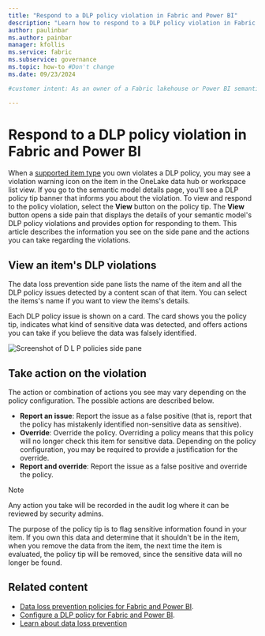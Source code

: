 ```yaml
---
title: "Respond to a DLP policy violation in Fabric and Power BI"
description: "Learn how to respond to a DLP policy violation in Fabric and Power BI."
author: paulinbar
ms.author: painbar
manager: kfollis
ms.service: fabric
ms.subservice: governance
ms.topic: how-to #Don't change
ms.date: 09/23/2024

#customer intent: As an owner of a Fabric lakehouse or Power BI semantic model, I want to understand how to deal with DLP policy violations on those items.

---
```


# Respond to a DLP policy violation in Fabric and Power BI

When a [supported item type](./data-loss-prevention-overview.md#supported-item-types) you own violates a DLP policy, you may see a violation warning icon on the item in the OneLake data hub or workspace list view. If you go to the semantic model details page, you'll see a DLP policy tip banner that informs you about the violation. To view and respond to the policy violation, select the **View** button on the policy tip. The **View** button opens a side pain that displays the details of your semantic model's DLP policy violations and provides option for responding to them. This article describes the information you see on the side pane and the actions you can take regarding the violations.

## View an item's DLP violations

The data loss prevention side pane lists the name of the item and all the DLP policy issues detected by a content scan of that item. You can select the items's name if you want to view the items's details.

Each DLP policy issue is shown on a card. The card shows you the policy tip, indicates what kind of sensitive data was detected, and offers actions you can take if you believe the data was falsely identified.

![Screenshot of D L P policies side pane](./media/dlp-policies-for-fabric-respond/fabric-dlp-override-pane.png)

## Take action on the violation

The action or combination of actions you see may vary depending on the policy configuration. The possible actions are described below.

* **Report an issue**: Report the issue as a false positive (that is, report that the policy has mistakenly identified non-sensitive data as sensitive).
* **Override**: Override the policy. Overriding a policy means that this policy will no longer check this item for sensitive data. Depending on the policy configuration, you may be required to provide a justification for the override.
* **Report and override**: Report the issue as a false positive and override the policy.

>[!NOTE]
> Any action you take will be recorded in the audit log where it can be reviewed by security admins.
>
> The purpose of the policy tip is to flag sensitive information found in your item. If you own this data and determine that it shouldn't be in the item, when you remove the data from the item, the next time the item is evaluated, the policy tip will be removed, since the sensitive data will no longer be found.

## Related content

* [Data loss prevention policies for Fabric and Power BI](./data-loss-prevention-overview.md).
* [Configure a DLP policy for Fabric and Power BI](./data-loss-prevention-configure.md).
* [Learn about data loss prevention](/microsoft-365/compliance/dlp-learn-about-dlp)
